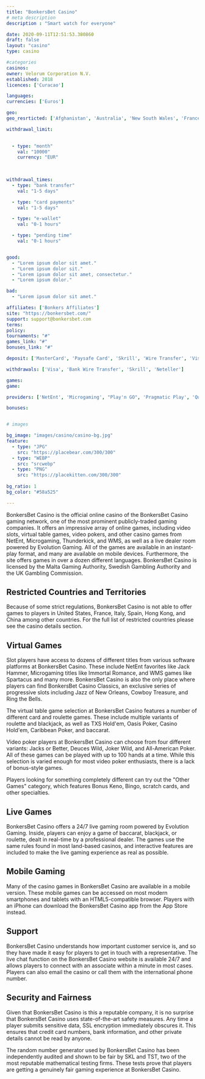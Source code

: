 ```yaml
---
title: "BonkersBet Casino"
# meta description
description : "Smart watch for everyone"

date: 2020-09-11T12:51:53.380860
draft: false
layout: "casino" 
type: casino

#categories
casinos: 
owner: Velorum Corporation N.V.
established: 2018
licences: ['Curacao']

languages: 
currencies: ['Euros']

geo: 
geo_resrticted: ['Afghanistan', 'Australia', 'New South Wales', 'France', 'French Guiana', 'French Polynesia', 'French Southern Territories', 'French Southern and Antarctic Territories', 'Germany', 'Schleswig-Holstein', 'Italy', 'Malta', 'Netherlands', 'North Korea', 'Portugal', 'Puerto Rico', 'Spain', 'Sweden', 'Switzerland', 'United Kingdom', 'United States', 'Alabama', 'Alaska', 'American Samoa', 'Arizona', 'Arkansas', 'California', 'Colorado', 'Connecticut', 'Delaware', 'District of Columbia', 'Florida', 'Georgia(US)', 'Guam', 'Hawaii', 'Idaho', 'Illinois', 'Indiana', 'Iowa', 'Kansas', 'Kentucky', 'Louisiana', 'Maine', 'Maryland', 'Massachusetts', 'Michigan', 'Minnesota', 'Mississippi', 'Missouri', 'Montana', 'Nebraska', 'Nevada', 'New Hampshire', 'New Jersey', 'New Mexico', 'New York', 'North Carolina', 'North Dakota', 'Northern Mariana Islands', 'Ohio', 'Oklahoma', 'Oregon', 'Pennsylvania', 'Rhode Island', 'South Carolina', 'South Dakota', 'Tennessee', 'Texas', 'U.S. Virgin Islands', 'Utah', 'Vermont', 'Virginia', 'Washington', 'West Virginia', 'Wisconsin', 'Wyoming']

withdrawal_limit:

  
  - type: "month"
    val: "10000"
    currency: "EUR"
  
  

withdrawal_times:
  - type: "bank transfer"
    val: "1-5 days"

  - type: "card payments"
    val: "1-5 days"

  - type: "e-wallet"
    val: "0-1 hours"

  - type: "pending time"
    val: "0-1 hours"


good:
  - "Lorem ipsum dolor sit amet."
  - "Lorem ipsum dolor sit."
  - "Lorem ipsum dolor sit amet, consectetur."
  - "Lorem ipsum dolor."

bad:
  - "Lorem ipsum dolor sit amet."

affiliates: ['Bonkers Affiliates']
site: "https://bonkersbet.com/"
support: support@bonkersbet.com
terms:
policy:
tournaments: "#"
games_link: "#"
bonuses_link: "#"

deposit: ['MasterCard', 'Paysafe Card', 'Skrill', 'Wire Transfer', 'Visa', 'Neteller']

withdrawals: ['Visa', 'Bank Wire Transfer', 'Skrill', 'Neteller']

games: 
game:

providers: ['NetEnt', 'Microgaming', "Play'n GO", 'Pragmatic Play', 'Quickspin', 'Evolution Gaming', 'Betsoft', 'NextGen Gaming', 'iSoftBet', 'BGAMING', 'Ezugi', 'Amatic Industries', 'Endorphina', 'Habanero', '1x2Games', 'Genesis Gaming']

bonuses:


# images

bg_image: "images/casino/casino-bg.jpg"  
feature:
  - type: "JPG" 
    src: "https://placebear.com/300/300"
  - type: "WEBP"
    src: "srcwebp"
  - type: "PNG"
    src: "https://placekitten.com/300/300"  
 
bg_ratio: 1 
bg_color: "#58a525"  

---
```


BonkersBet Casino is the official online casino of the BonkersBet Casino gaming network, one of the most prominent publicly-traded gaming companies. It offers an impressive array of online games, including video slots, virtual table games, video pokers, and other casino games from NetEnt, Microgaming, Thunderkick, and WMS, as well as a live dealer room powered by Evolution Gaming. All of the games are available in an instant-play format, and many are available on mobile devices. Furthermore, the site offers games in over a dozen different languages. BonkersBet Casino is licensed by the Malta Gaming Authority, Swedish Gambling Authority and the UK Gambling Commission.

## Restricted Countries and Territories
Because of some strict regulations, BonkersBet Casino is not able to offer games to players in United States, France, Italy, Spain, Hong Kong, and China among other countries. For the full list of restricted countries please see the casino details section.

## Virtual Games
Slot players have access to dozens of different titles from various software platforms at BonkersBet Casino. These include NetEnt favorites like Jack Hammer, Microgaming titles like Immortal Romance, and WMS games like Spartacus and many more. BonkersBet Casino is also the only place where players can find BonkersBet Casino Classics, an exclusive series of progressive slots including Jazz of New Orleans, Cowboy Treasure, and Ring the Bells.

The virtual table game selection at BonkersBet Casino features a number of different card and roulette games. These include multiple variants of roulette and blackjack, as well as TXS Hold'em, Oasis Poker, Casino Hold'em, Caribbean Poker, and baccarat.

Video poker players at BonkersBet Casino can choose from four different variants: Jacks or Better, Deuces Wild, Joker Wild, and All-American Poker. All of these games can be played with up to 100 hands at a time. While this selection is varied enough for most video poker enthusiasts, there is a lack of bonus-style games.

Players looking for something completely different can try out the "Other Games" category, which features Bonus Keno, Bingo, scratch cards, and other specialties.

## Live Games
BonkersBet Casino offers a 24/7 live gaming room powered by Evolution Gaming. Inside, players can enjoy a game of baccarat, blackjack, or roulette, dealt in real-time by a professional dealer. The games use the same rules found in most land-based casinos, and interactive features are included to make the live gaming experience as real as possible.

## Mobile Gaming
Many of the casino games in BonkersBet Casino are available in a mobile version. These mobile games can be accessed on most modern smartphones and tablets with an HTML5-compatible browser. Players with an iPhone can download the BonkersBet Casino app from the App Store instead.

## Support
BonkersBet Casino understands how important customer service is, and so they have made it easy for players to get in touch with a representative. The live chat function on the BonkersBet Casino website is available 24/7 and allows players to connect with an associate within a minute in most cases. Players can also email the casino or call them with the international phone number.

## Security and Fairness
Given that BonkersBet Casino is this a reputable company, it is no surprise that BonkersBet Casino uses state-of-the-art safety measures. Any time a player submits sensitive data, SSL encryption immediately obscures it. This ensures that credit card numbers, bank information, and other private details cannot be read by anyone.

The random number generator used by BonkersBet Casino has been independently audited and shown to be fair by SKL and TST, two of the most reputable mathematical testing firms. These tests prove that players are getting a genuinely fair gaming experience at BonkersBet Casino.